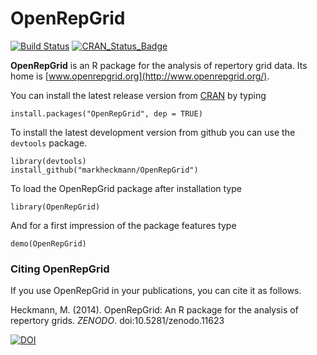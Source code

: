 # OpenRepGrid

[![Build Status](https://travis-ci.org/markheckmann/OpenRepGrid.svg?branch=master)](https://travis-ci.org/markheckmann/OpenRepGrid)
[![CRAN\_Status\_Badge](http://www.r-pkg.org/badges/version/OpenRepGrid)](https://cran.r-project.org/package=OpenRepGrid)

**OpenRepGrid** is an R package for the analysis of repertory grid data. Its home is  [www.openrepgrid.org](http://www.openrepgrid.org/). 
                                                  
You can install the latest release version from [CRAN](https://cran.r-project.org/web/packages/OpenRepGrid/index.html) by typing

    install.packages("OpenRepGrid", dep = TRUE)
    
To install the latest development version from github you can use the `devtools` package.
    
    library(devtools)
    install_github("markheckmann/OpenRepGrid") 

To load the OpenRepGrid package after installation type

    library(OpenRepGrid) 

And for a first impression of the package features type

    demo(OpenRepGrid)


### Citing OpenRepGrid

If you use OpenRepGrid in your publications, you can cite it as follows. 

Heckmann, M. (2014). OpenRepGrid: An R package for the analysis of repertory grids. *ZENODO*. doi:10.5281/zenodo.11623

[![DOI](https://zenodo.org/badge/doi/10.5281/zenodo.11623.svg)](http://dx.doi.org/10.5281/zenodo.11623)
